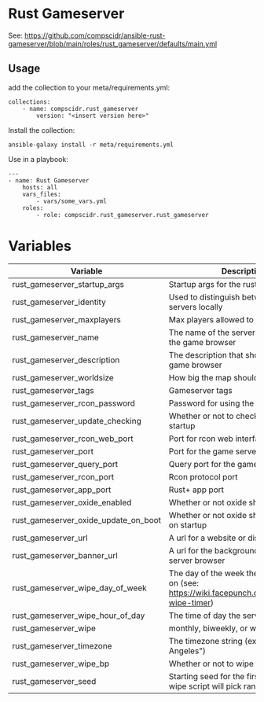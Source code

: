 # Rust Gameserver
See: https://github.com/compscidr/ansible-rust-gameserver/blob/main/roles/rust_gameserver/defaults/main.yml

## Usage
add the collection to your meta/requirements.yml:
```
collections:
    - name: compscidr.rust_gameserver
        version: "<insert version here>"
```

Install the collection:
```
ansible-galaxy install -r meta/requirements.yml
```

Use in a playbook:
```
---
- name: Rust Gameserver
    hosts: all
    vars_files:
        - vars/some_vars.yml
    roles:
        - role: compscidr.rust_gameserver.rust_gameserver
```

# Variables
Variable                                | Description
--------------------------------------- | ------------------------------------------------------------------------------------------------------------------------------------------------------------------------------------------------------
rust_gameserver_startup_args            | Startup args for the rust server
rust_gameserver_identity                | Used to distinguish between different servers locally
rust_gameserver_maxplayers              | Max players allowed to join
rust_gameserver_name                    | The name of the server that shows up in the game browser
rust_gameserver_description             | The description that shows up in the game browser
rust_gameserver_worldsize               | How big the map should be
rust_gameserver_tags                    | Gameserver tags
rust_gameserver_rcon_password           | Password for using the server rcon
rust_gameserver_update_checking         | Whether or not to check for updates on startup
rust_gameserver_rcon_web_port           | Port for rcon web interface 
rust_gameserver_port                    | Port for the game server
rust_gameserver_query_port              | Query port for the game browser
rust_gameserver_rcon_port               | Rcon protocol port
rust_gameserver_app_port                | Rust+ app port
rust_gameserver_oxide_enabled           | Whether or not oxide should be enabled
rust_gameserver_oxide_update_on_boot    | Whether or not oxide should be updated on startup
rust_gameserver_url                     | A url for a website or discord server
rust_gameserver_banner_url              | A url for the background banner for the server browser
rust_gameserver_wipe_day_of_week        | The day of the week the server wipes on (see: https://wiki.facepunch.com/rust/server-wipe-timer)
rust_gameserver_wipe_hour_of_day        | The time of day the server wipes on
rust_gameserver_wipe                    | monthly, biweekly, or weekly
rust_gameserver_timezone                | The timezone string (ex, "America/Los Angeles")
rust_gameserver_wipe_bp                 | Whether or not to wipe blueprints
rust_gameserver_seed                    | Starting seed for the first wipe. The wipe script will pick random